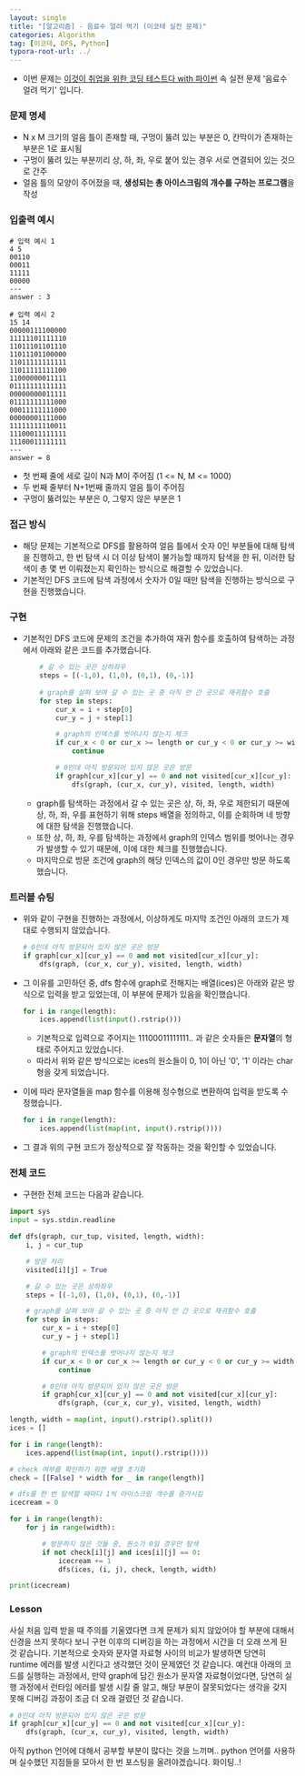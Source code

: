 ```yaml
---
layout: single
title: "[알고리즘] - 음료수 얼려 먹기 (이코테 실전 문제)"
categories: Algorithm
tag: [이코테, DFS, Python]
typora-root-url: ../
---
```




- 이번 문제는 [이것이 취업을 위한 코딩 테스트다 with 파이썬](https://www.yes24.com/Product/Goods/91433923) 속 실전 문제 '음료수 얼려 먹기' 입니다.



### 문제 명세

- N x M 크기의 얼음 틀이 존재할 때, 구멍이 뚫려 있는 부분은 0, 칸막이가 존재하는 부분은 1로 표시됨
- 구멍이 뚫려 있는 부분끼리 상, 하, 좌, 우로 붙어 있는 경우 서로 연결되어 있는 것으로 간주
- 얼음 틀의 모양이 주어졌을 때, **생성되는 총 아이스크림의 개수를 구하는 프로그램**을 작성



### 입출력 예시

```
# 입력 예시 1
4 5
00110
00011
11111
00000
---
answer : 3

# 입력 예시 2
15 14
00000111100000
11111101111110
11011101101110
11011101100000
11011111111111
11011111111100
11000000011111
01111111111111
00000000011111
01111111111000
00011111111000
00000001111000
11111111110011
11100011111111
11100011111111
---
answer = 8
```

- 첫 번째 줄에 세로 길이 N과 M이 주어짐 (1 <= N, M <= 1000)
- 두 번째 줄부터 N+1번째 줄까지 얼음 틀이 주어짐
- 구멍이 뚫려있는 부분은 0, 그렇지 않은 부분은 1



### 접근 방식

- 해당 문제는 기본적으로 DFS를 활용하여 얼음 틀에서 숫자 0인 부분들에 대해 탐색을 진행하고, 한 번 탐색 시 더 이상 탐색이 불가능할 때까지 탐색을 한 뒤, 이러한 탐색이 총 몇 번 이뤄졌는지 확인하는 방식으로 해결할 수 있었습니다.
- 기본적인 DFS 코드에 탐색 과정에서 숫자가 0일 때만 탐색을 진행하는 방식으로 구현을 진행했습니다.



### 구현

- 기본적인 DFS 코드에 문제의 조건을 추가하여 재귀 함수를 호출하여 탐색하는 과정에서 아래와 같은 코드를 추가했습니다.

  ```python
      # 갈 수 있는 곳은 상하좌우
      steps = [(-1,0), (1,0), (0,1), (0,-1)]
      
      # graph를 살펴 보며 갈 수 있는 곳 중 아직 안 간 곳으로 재귀함수 호출
      for step in steps:
          cur_x = i + step[0]
          cur_y = j + step[1]
  
          # graph의 인덱스를 벗어나지 않는지 체크
          if cur_x < 0 or cur_x >= length or cur_y < 0 or cur_y >= width:
              continue
  
          # 0인데 아직 방문되어 있지 않은 곳은 방문
          if graph[cur_x][cur_y] == 0 and not visited[cur_x][cur_y]:
              dfs(graph, (cur_x, cur_y), visited, length, width)
  ```

  - graph를 탐색하는 과정에서 갈 수 있는 곳은 상, 하, 좌, 우로 제한되기 때문에 상, 하, 좌, 우를 표현하기 위해 steps 배열을 정의하고, 이를 순회하며 네 방향에 대한 탐색을 진행했습니다.
  - 또한 상, 하, 좌, 우를 탐색하는 과정에서 graph의 인덱스 범위를 벗어나는 경우가 발생할 수 있기 때문에, 이에 대한 체크를 진행했습니다.
  - 마지막으로 방문 조건에 graph의 해당 인덱스의 값이 0인 경우만 방문 하도록 했습니다.



### 트러블 슈팅

- 위와 같이 구현을 진행하는 과정에서, 이상하게도 마지막 조건인 아래의 코드가 제대로 수행되지 않았습니다.

  ```python
  # 0인데 아직 방문되어 있지 않은 곳은 방문
  if graph[cur_x][cur_y] == 0 and not visited[cur_x][cur_y]:
      dfs(graph, (cur_x, cur_y), visited, length, width)
  ```

- 그 이유를 고민하던 중, dfs 함수에 graph로 전해지는 배열(ices)은 아래와 같은 방식으로 입력을 받고 있었는데, 이 부분에 문제가 있음을 확인했습니다.

  ```python
  for i in range(length):
      ices.append(list(input().rstrip()))
  ```

  - 기본적으로 입력으로 주어지는 11100011111111.. 과 같은 숫자들은 **문자열**의 형태로 주어지고 있었습니다. 
  - 따라서 위와 같은 방식으로는 ices의 원소들이 0, 1이 아닌 '0', '1' 이라는 char 형을 갖게 되었습니다.

- 이에 따라 문자열들을 map 함수를 이용해 정수형으로 변환하여 입력을 받도록 수정했습니다.

  ```python
  for i in range(length):
      ices.append(list(map(int, input().rstrip())))
  ```

- 그 결과 위의 구현 코드가 정상적으로 잘 작동하는 것을 확인할 수 있었습니다.



### 전체 코드

- 구현한 전체 코드는 다음과 같습니다.

```python
import sys
input = sys.stdin.readline

def dfs(graph, cur_tup, visited, length, width):
    i, j = cur_tup

    # 방문 처리
    visited[i][j] = True

    # 갈 수 있는 곳은 상하좌우
    steps = [(-1,0), (1,0), (0,1), (0,-1)]

    # graph를 살펴 보며 갈 수 있는 곳 중 아직 안 간 곳으로 재귀함수 호출
    for step in steps:
        cur_x = i + step[0]
        cur_y = j + step[1]

        # graph의 인덱스를 벗어나지 않는지 체크
        if cur_x < 0 or cur_x >= length or cur_y < 0 or cur_y >= width:
            continue

        # 0인데 아직 방문되어 있지 않은 곳은 방문
        if graph[cur_x][cur_y] == 0 and not visited[cur_x][cur_y]:
            dfs(graph, (cur_x, cur_y), visited, length, width)

length, width = map(int, input().rstrip().split())
ices = []

for i in range(length):
    ices.append(list(map(int, input().rstrip())))

# check 여부를 확인하기 위한 배열 초기화
check = [[False] * width for _ in range(length)]

# dfs를 한 번 탐색할 때마다 1씩 아이스크림 개수를 증가시킴
icecream = 0

for i in range(length):
    for j in range(width):

        # 방문하지 않은 것들 중, 원소가 0일 경우만 탐색
        if not check[i][j] and ices[i][j] == 0:
            icecream += 1
            dfs(ices, (i, j), check, length, width)

print(icecream)
```





### Lesson

사실 처음 입력 받을 때 주의를 기울였다면 크게 문제가 되지 않았어야 할 부분에 대해서 신경을 쓰지 못하다 보니 구현 이후의 디버깅을 하는 과정에서 시간을 더 오래 쓰게 된 것 같습니다. 기본적으로 숫자와 문자열 자료형 사이의 비교가 발생하면 당연히 runtime 에러를 발생 시킨다고 생각했던 것이 문제였던 것 같습니다. 예컨대 아래의 코드를 실행하는 과정에서, 만약 graph에 담긴 원소가 문자열 자료형이었다면, 당연히 실행 과정에서 런타임 에러를 발생 시킬 줄 알고, 해당 부분이 잘못되었다는 생각을 갖지 못해 디버깅 과정이 조금 더 오래 걸렸던 것 같습니다.  

```python
# 0인데 아직 방문되어 있지 않은 곳은 방문
if graph[cur_x][cur_y] == 0 and not visited[cur_x][cur_y]:
    dfs(graph, (cur_x, cur_y), visited, length, width)
```

아직 python 언어에 대해서 공부할 부분이 많다는 것을 느끼며.. python 언어를 사용하며 실수했던 지점들을 모아서 한 번 포스팅을 올려야겠습니다. 화이팅..!

